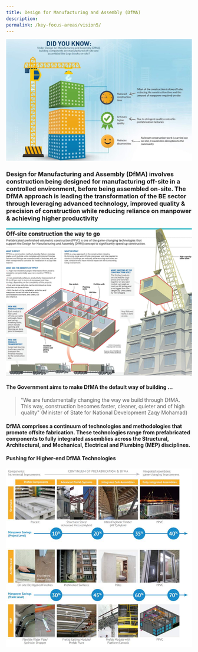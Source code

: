 ```yaml
---
title: Design for Manufacturing and Assembly (DfMA)
description:  
permalink: /key-focus-areas/vision5/
---
```

![DFMA](/images/dfma01.jpg)

### Design for Manufacturing and Assembly (DfMA) involves construction being designed for manufacturing off-site in a controlled environment, before being assembled on-site. The DfMA approach is leading the transformation of the BE sector through leveraging advanced technology, improved quality & precision of construction while reducing reliance on manpower & achieving higher productivity

![DFMA](/images/dfma02.jpg)

#### The Government aims to make DfMA the default way of building ...

<blockquote>
  <p> "We are fundamentally changing the way we build through DfMA. This way, construction becomes faster, cleaner, quieter and of high quality" (Minister of State for National Development Zaqy Mohamad) </p>
  <span class="author"></span>
</blockquote>


#### DfMA comprises a continuum of technologies and methodologies that promote offsite fabrication. These technologies range from prefabricated components to fully integrated assemblies across the Structural, Architectural, and Mechanical, Electrical and Plumbing (MEP) disciplines. 

#### Pushing for Higher-end DfMA Technologies 
![DFMA](/images/dfma03.jpg)





